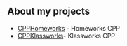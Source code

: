 ## About my projects
- [CPPHomeworks](https://github.com/NikitaFerrari/CppHomeWorks) - Homeworks CPP
- [CPPKlassworks](https://github.com/NikitaFerrari/CppFuncProjects)- Klassworks CPP
